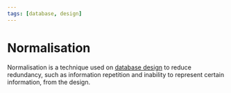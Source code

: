 ```yaml
---
tags: [database, design]
---
```


# Normalisation

Normalisation is a technique used on [database design](202302101219.md) to
reduce redundancy, such as information repetition and inability to represent
certain information, from the design.
